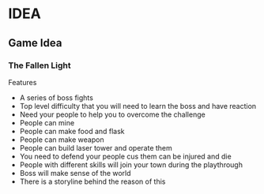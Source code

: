 # IDEA
## Game Idea
### The Fallen Light

Features

 - A series of boss fights
 - Top level difficulty that you will need to learn the boss and have reaction
 - Need your people to help you to overcome the challenge
 - People can mine
 - People can make food and flask
 - People can make weapon
 - People can build laser tower and operate them
 - You need to defend your people cus them can be injured and die
 - People with different skills will join your town during the playthrough
 - Boss will make sense of the world
 - There is a storyline behind the reason of this
